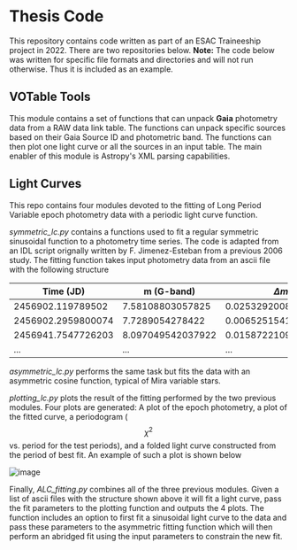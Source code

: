 # Thesis Code

This repository contains code written as part of an ESAC Traineeship project in 2022. There are two repositories below. **Note:** The code below was written for specific file formats and directories and will not run otherwise. Thus it is included as an example. 

## VOTable Tools

This module contains a set of functions that can unpack **Gaia** photometry data from a RAW data link table. The functions can unpack specific sources based on their Gaia Source ID and photometric band. The functions can then plot one light curve or all the sources in an input table. The main enabler of this module is Astropy's XML parsing capabilities. 

## Light Curves

This repo contains four modules devoted to the fitting of Long Period Variable epoch photometry data with a periodic light curve function. 

*symmetric_lc.py* contains a functions used to fit a regular symmetric sinusoidal function to a photometry time series. The code is adapted from an IDL script orignally written by F. Jimenez-Esteban from a previous 2006 study. The fitting function takes input photometry data from an ascii file with the following structure

| Time (JD)          | m (G-band)        | $\Delta m$           |
|--------------------|-------------------|----------------------|
| 2456902.119789502  | 7.58108803057825  | 0.02532920080357525  |
| 2456902.2959800074 | 7.7289054278422   | 0.006525154125789667 |
| 2456941.7547726203 | 8.097049542037922 | 0.01587221099975183  |
|         ...        |        ...        |          ...         |


*asymmetric_lc.py* performs the same task but fits the data with an asymmetric cosine function, typical of Mira variable stars. 

*plotting_lc.py* plots the result of the fitting performed by the two previous modules. Four plots are generated: A plot of the epoch photometry, a plot of the fitted curve, a periodogram ($$\chi^2$$ vs. period for the test periods), and a folded light curve constructed from the period of best fit. An example of such a plot is shown below

![image](https://user-images.githubusercontent.com/90631697/185609355-5ef14008-2a97-4e48-84e2-a1d0457d06c2.png)

Finally, *ALC_fitting.py* combines all of the three previous modules. Given a list of ascii files with the structure shown above it will fit a light curve, pass the fit parameters to the plotting function and outputs the 4 plots. The function includes an option to first fit a sinusoidal light curve to the data and pass these parameters to the asymmetric fitting function which will then perform an abridged fit using the input parameters to constrain the new fit. 
